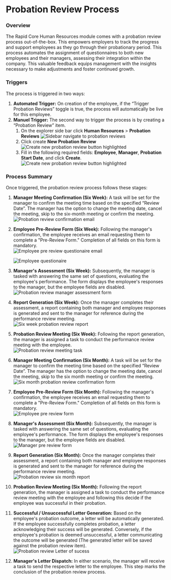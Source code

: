 # Probation Review Process

### Overview

The Rapid Core Human Resources module comes with a probation review process out-of-the-box. This empowers employers to track the progress and support employees as they go through their probationary period. This process automates the assignment of questionnaires to both new employees and their managers, assessing their integration within the company. This valuable feedback equips management with the insights necessary to make adjustments and foster continued growth.

### Triggers

The process is triggered in two ways:

1. **Automated Trigger:** On creation of the employee, if the “Trigger Probation Reviews” toggle is true, the process will automatically be live for this employee.
2. **Manuel Trigger:** The second way to trigger the process is by creating a “Probation Review” item. 
    1. On the explorer side bar click **Human Resources** &gt; ****Probation Reviews**** ![Sidebar navigate to probation reviews](<Sidebar navigate to probation reviews.png>)
    2. Click create ****New Probation Review**** ![Create new probation review button highlighted](<Create new probation review button highlighted.png>)
    3. Fill in the following required fields: **Employee**, **Manager**, **Probation Start Date**, and click **Create**.  
    ![Create new probation review button highlighted](<New probation review create screen.png>)    

### Process Summary

Once triggered, the probation review process follows these stages:

1. **Manager Meeting Confirmation (Six Week):** A task will be set for the manager to confirm the meeting time based on the specified “Review Date”. The manager has the option to change the meeting date, cancel the meeting, skip to the six-month meeting or confirm the meeting.  
    ![Probation review confirmation email](<Probation review confirmation email.png>)
2. **Employee Pre-Review Form (Six Week):** Following the manager's confirmation, the employee receives an email requesting them to complete a "Pre-Review Form." Completion of all fields on this form is mandatory.  
    ![Employee pre review questionaire email](<Employee pre review questionaire email.png>)
    
    ![Employee questionaire](<Employee questionaire.png>)
3. **Manager's Assessment (Six Week):** Subsequently, the manager is tasked with answering the same set of questions, evaluating the employee's performance. The form displays the employee's responses to the manager, but the employee fields are disabled.  
    ![Probation review manager assessment form](<Probation review manager assessment form.png>)
4. **Report Generation (Six Week):** Once the manager completes their assessment, a report containing both manager and employee responses is generated and sent to the manager for reference during the performance review meeting.  
    ![Six week probation review report](<Six week probation review report.png>)
5. **Probation Review Meeting (Six Week):** Following the report generation, the manager is assigned a task to conduct the performance review meeting with the employee.  
    ![Probation review meeting task](<Probation review meeting task.png>)
6. **Manager Meeting Confirmation (Six Month):** A task will be set for the manager to confirm the meeting time based on the specified “Review Date”. The manager has the option to change the meeting date, cancel the meeting, skip to the six month meeting or confirm the meeting.  
    ![Six month probation review confirmation form](<Six month probation review confirmation form.png>)
7. **Employee Pre-Review Form (Six Month):** Following the manager's confirmation, the employee receives an email requesting them to complete a "Pre-Review Form." Completion of all fields on this form is mandatory.  
    ![Employee pre review form](<Employee pre review form.png>)
8. **Manager's Assessment (Six Month):** Subsequently, the manager is tasked with answering the same set of questions, evaluating the employee's performance. The form displays the employee's responses to the manager, but the employee fields are disabled.  
    ![Manager pre review form](<Manager pre review form.png>)
9. **Report Generation (Six Month):** Once the manager completes their assessment, a report containing both manager and employee responses is generated and sent to the manager for reference during the performance review meeting.  
    ![Probation review six month report](<Probation review six month report.png>)
10. **Probation Review Meeting (Six Month):** Following the report generation, the manager is assigned a task to conduct the performance review meeting with the employee and following this decide if the employee was successful in their probation.
11. **Successful / Unsuccessful Letter Generation:** Based on the employee's probation outcome, a letter will be automatically generated. If the employee successfully completes probation, a letter acknowledging their success will be generated. Conversely, if the employee's probation is deemed unsuccessful, a letter communicating the outcome will be generated (The generated letter will be saved against the probation review item).  
    ![Probation review Letter of sucess](<Probation review Letter of sucess.png>)
12. **Manager's Letter Dispatch:** In either scenario, the manager will receive a task to send the respective letter to the employee. This step marks the conclusion of the probation review process.
